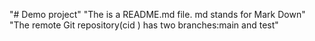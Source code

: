"# Demo project"
"The is a README.md file. md stands for Mark Down" 
"The remote Git repository(cid ) has two branches:main and test"
